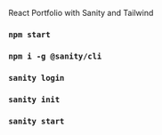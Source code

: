 React Portfolio with Sanity and Tailwind

### `npm start`

### `npm i -g @sanity/cli`

### `sanity login`

### `sanity init`

### `sanity start`